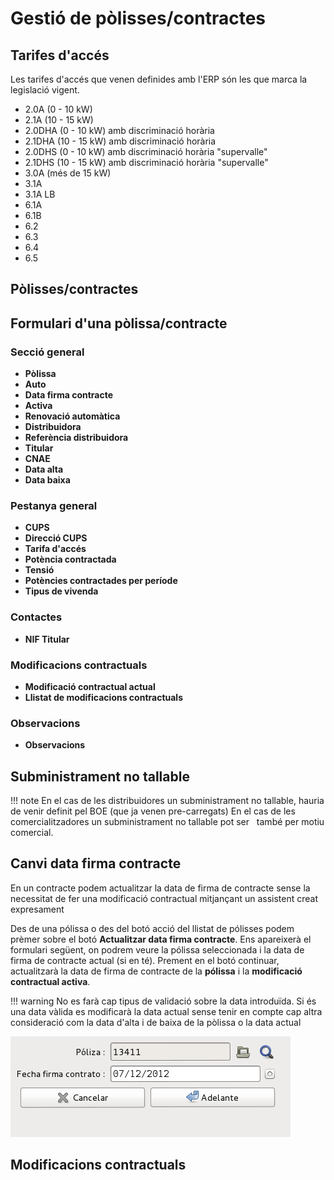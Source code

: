 # Gestió de pòlisses/contractes

## Tarifes d'accés

Les tarifes d'accés que venen definides amb l'ERP són les que marca la legislació
vigent.

- 2.0A (0 - 10 kW)
- 2.1A (10 - 15 kW)
- 2.0DHA (0 - 10 kW) amb discriminació horària
- 2.1DHA (10 - 15 kW) amb discriminació horària
- 2.0DHS (0 - 10 kW) amb discriminació horària "supervalle"
- 2.1DHS (10 - 15 kW) amb discriminació horària "supervalle"
- 3.0A (més de 15 kW)
- 3.1A
- 3.1A LB
- 6.1A
- 6.1B
- 6.2
- 6.3
- 6.4
- 6.5

## Pòlisses/contractes

## Formulari d'una pòlissa/contracte

### Secció general

* **Pòlissa**
* **Auto**
* **Data firma contracte**
* **Activa**
* **Renovació automàtica**
* **Distribuidora**
* **Referència distribuidora**
* **Titular**
* **CNAE**
* **Data alta**
* **Data baixa**

### Pestanya general

* **CUPS**
* **Direcció CUPS**
* **Tarifa d'accés**
* **Potència contractada**
* **Tensió**
* **Potències contractades per període**
* **Tipus de vivenda**

### Contactes

* **NIF Titular**

### Modificacions contractuals

* **Modificació contractual actual**
* **Llistat de modificacions contractuals**

### Observacions

* **Observacions**


## Subministrament no tallable

!!! note
    En el cas de les distribuidores un subministrament no tallable, hauria
    de venir definit pel BOE (que ja venen pre-carregats)
    En el cas de les comercialitzadores un subministrament no tallable pot ser
    també per motiu comercial.

## Canvi data firma contracte

En un contracte podem actualitzar la data de firma de contracte sense la
necessitat de fer una modificació contractual mitjançant un assistent creat
expresament

Des de una pólissa o des del botó acció del llistat de pólisses podem prèmer
sobre el botó **Actualitzar data firma contracte**. Ens apareixerà el formulari
següent, on podrem veure la pólissa seleccionada i la data de firma
de contracte actual (si en té). Prement en el botó continuar, actualitzarà la
data de firma de contracte de la **pólissa** i la **modificació contractual
activa**.

!!! warning
    No es farà cap tipus de validació sobre la data introduïda. Si és una data
    vàlida es modificarà la data actual sense tenir en compte cap altra
    consideració com la data d'alta i de baixa de la pòlissa o la data actual

![](_static/polisses/WizardDataFirmaContracte.png)

## Modificacions contractuals

